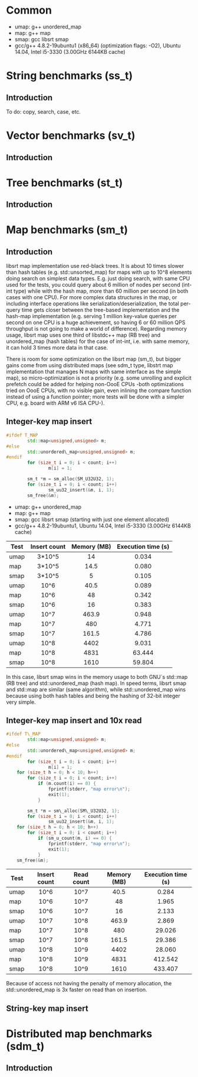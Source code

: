 Common
===

* umap: g++ unordered\_map
* map: g++ map
* smap: gcc libsrt smap
* gcc/g++ 4.8.2-19ubuntu1 (x86\_64) (optimization flags: -O2), Ubuntu 14.04, Intel i5-3330 (3.00GHz 6144KB cache)


String benchmarks (ss\_t)
===

Introduction
---

To do: copy, search, case, etc.

Vector benchmarks (sv\_t)
===

Introduction
---

Tree benchmarks (st\_t)
===

Introduction
---

Map benchmarks (sm\_t)
===

Introduction
---

libsrt map implementation use red-black trees. It is about 10 times slower than hash tables (e.g. std::unsorted\_map) for maps with up to 10^8 elements doing search on simplest data types. E.g. just doing search, with same CPU used for the tests, you could query about 6 million of nodes per second (int-int type) while with the hash map, more than 60 million per second (in both cases with one CPU). For more complex data structures in the map, or including interface operations like serialization/deserialization, the total per-query time gets closer between the tree-based implementation and the hash-map implementation (e.g. serving 1 million key-value queries per second on one CPU is a huge achievement, so having 6 or 60 million QPS throughput is not going to make a world of difference). Regarding memory usage, libsrt map uses one third of libstdc++ map (RB tree) and unordered\_map (hash tables) for the case of int-int, i.e. with same memory, it can hold 3 times more data in that case.

There is room for some optimization on the libsrt map (sm\_t), but bigger gains come from using distributed maps (see sdm\_t type, libstrt map implementation that manages N maps with same interface as the simple map), so micro-optimization is not a priority (e.g. some unrolling and explicit prefetch could be added for helping non-OooE CPUs -both optimizations tried on OooE CPUs, with no visible gain, even inlining the compare function instead of using a function pointer; more tests will be done with a simpler CPU, e.g. board with ARM v6 ISA CPU-).

Integer-key map insert
---

```cpp
#ifdef T_MAP
        std::map<unsigned,unsigned> m;
#else
        std::unordered\_map<unsigned,unsigned> m;
#endif
        for (size_t i = 0; i < count; i++)
                m[i] = 1;
```
```c
        sm_t *m = sm_alloc(SM_U32U32, 1);
        for (size_t i = 0; i < count; i++)
                sm_uu32_insert(&m, i, 1);
        sm_free(&m);
```
* umap: g++ unordered\_map
* map: g++ map
* smap: gcc libsrt smap (starting with just one element allocated)
* gcc/g++ 4.8.2-19ubuntu1, Ubuntu 14.04, Intel i5-3330 (3.00GHz 6144KB cache)

| Test | Insert count | Memory (MB) | Execution time (s) |
| ------------------- |:----:|:----:|:-----:|
| umap   | 3*10^5 | 14 | 0.034 |
| map    | 3*10^5 | 14.5 | 0.080 |
| smap   | 3*10^5 | 5 | 0.105 |
| umap   | 10^6 | 40.5 | 0.089 |
| map    | 10^6 | 48   | 0.342 |
| smap   | 10^6 | 16   | 0.383 |
| umap   | 10^7 | 463.9 | 0.948 |
| map    | 10^7 | 480 | 4.771 |
| smap   | 10^7 | 161.5 | 4.786 |
| umap   | 10^8 | 4402 | 9.031 |
| map    | 10^8 | 4831 | 63.444 |
| smap   | 10^8 | 1610 | 59.804 |

In this case, libsrt smap wins in the memory usage to both GNU`s std::map (RB tree) and std::unordered\_map (hash map). In speed terms, libsrt smap and std::map are similar (same algorithm), while std::unordered\_map wins because using both hash tables and being the hashing of 32-bit integer very simple.


Integer-key map insert and 10x read
---

```cpp
#ifdef T\_MAP
        std::map<unsigned,unsigned> m;
#else
        std::unordered\_map<unsigned,unsigned> m;
#endif
        for (size_t i = 0; i < count; i++)
                m[i] = 1;
	for (size_t h = 0; h < 10; h++)
		for (size_t i = 0; i < count; i++)
			if (m.count(i) == 0) {
				fprintf(stderr, "map error\n");
				exit(1);
			}
```
```c
        sm_t *m = sm\_alloc(SM\_U32U32, 1);
        for (size_t i = 0; i < count; i++)
                sm_uu32_insert(&m, i, 1);
	for (size_t h = 0; h < 10; h++)
		for (size_t i = 0; i < count; i++)
			if (sm_u_count(m, i) == 0) {
				fprintf(stderr, "map error\n");
				exit(1);
			}
	sm_free(&m);
```

| Test | Insert count | Read count | Memory (MB) | Execution time (s) |
| ------------------- |:----:|:----:|:----:|:-----:|
| umap   | 10^6 | 10^7 | 40.5 | 0.284 |
| map    | 10^6 | 10^7 | 48   | 1.965 |
| smap   | 10^6 | 10^7 | 16   | 2.133 |
| umap   | 10^7 | 10^8 | 463.9 | 2.869 |
| map    | 10^7 | 10^8 | 480   | 29.026 |
| smap   | 10^7 | 10^8 | 161.5 | 29.386 |
| umap   | 10^8 | 10^9 | 4402 | 28.060 |
| map    | 10^8 | 10^9 | 4831 | 412.542 |
| smap   | 10^8 | 10^9 | 1610 | 433.407 |

Because of access not having the penalty of memory allocation, the std::unordered\_map is 3x faster on read than on insertion.

String-key map insert
---


Distributed map benchmarks (sdm\_t)
===

Introduction
---

